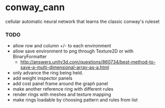 # conway_cann

cellular automatic neural network that learns the classic conway's ruleset


### TODO

- allow row and column +/- to each environment
- allow save environment to png through Texture2D or with BinaryFormatter
    - http://answers.unity3d.com/questions/860734/best-method-to-save-a-multi-dimensional-array-as-a.html
- only advance the ring being held.
- add weight inspector panels
- add cost panel frame around the graph panel
- make another reference ring with different rules
- render rings with meshes and texture mapping
- make rings loadable by choosing pattern and rules from list
